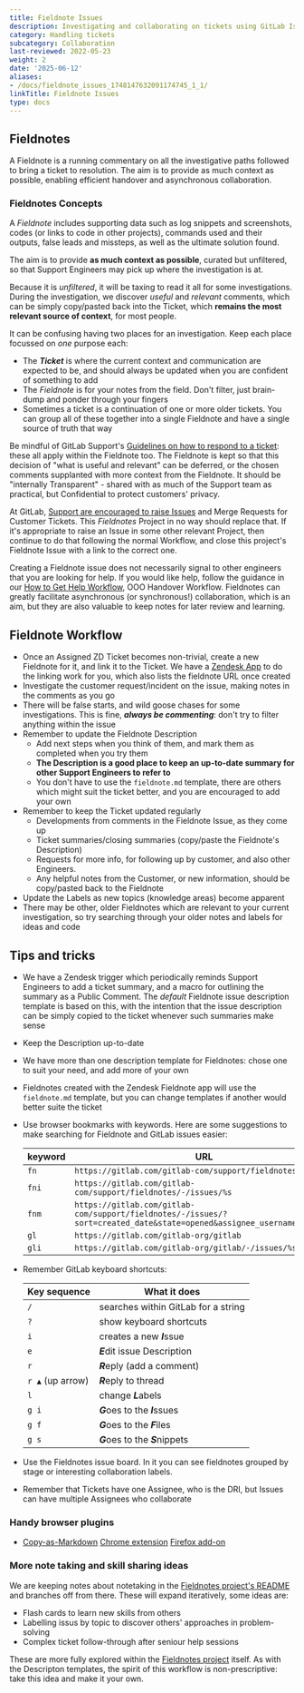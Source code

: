 ```yaml
---
title: Fieldnote Issues
description: Investigating and collaborating on tickets using GitLab Issues
category: Handling tickets
subcategory: Collaboration
last-reviewed: 2022-05-23
weight: 2
date: '2025-06-12'
aliases:
- /docs/fieldnote_issues_1748147632091174745_1_1/
linkTitle: Fieldnote Issues
type: docs
---
```


## Fieldnotes

A Fieldnote is a running commentary on all the investigative paths followed to bring a ticket to resolution. The aim is to provide as much context as possible, enabling efficient handover and asynchronous collaboration.

### Fieldnotes Concepts

A *Fieldnote* includes supporting data such as log snippets and screenshots, codes (or links to code in other projects), commands used and their outputs, false leads and missteps, as well as the ultimate solution found.

The aim is to provide **as much context as possible**, curated but unfiltered, so that Support Engineers may pick up where the investigation is at.

Because it is *unfiltered*, it will be taxing to read it all for some investigations. During the investigation, we discover *useful* and *relevant* comments, which can be simply copy/pasted back into the Ticket, which **remains the most relevant source of context**, for most people.

It can be confusing having two places for an investigation. Keep each place focussed on *one* purpose each:

- The ***Ticket*** is where the current context and communication are expected to be, and should always be updated when you are confident of something to add
- The *Fieldnote* is for your notes from the field. Don't filter, just brain-dump and ponder through your fingers
- Sometimes a ticket is a continuation of one or more older tickets. You can group all of these together into a single Fieldnote and have a single source of truth that way

Be mindful of GitLab Support's [Guidelines on how to respond to a ticket](/handbook/support/workflows/how-to-respond-to-tickets): these all apply within the Fieldnote too. The Fieldnote is kept so that this decision of "what is useful and relevant" can be deferred, or the chosen comments supplanted with more context from the Fieldnote. It should be "internally Transparent" - shared with as much of the Support team as practical, but Confidential to protect customers' privacy.

At GitLab, [Support are encouraged to raise Issues](/handbook/support/workflows/working-with-issues/) and Merge Requests for Customer Tickets. This *Fieldnotes* Project in no way should replace that. If it's appropriate to raise an Issue in some other relevant Project, then continue to do that following the normal Workflow, and close this project's Fieldnote Issue with a link to the correct one.

Creating a Fieldnote issue does not necessarily signal to other engineers that you are looking for help. If you would like help, follow the guidance in our [How to Get Help Workflow](/handbook/support/workflows/how-to-get-help), OOO Handover Workflow. Fieldnotes can greatly facilitate asynchronous (or synchronous!) collaboration, which is an aim, but they are also valuable to keep notes for later review and learning.

## Fieldnote Workflow

- Once an Assigned ZD Ticket becomes non-trivial, create a new Fieldnote for it, and link it to the Ticket. We have a [Zendesk App](https://gitlab.com/gitlab-com/support/support-ops/zendesk-global/zendesk-apps/fieldnotes-app/) to do the linking work for you, which also lists the fieldnote URL once created
- Investigate the customer request/incident on the issue, making notes in the comments as you go
- There will be false starts, and wild goose chases for some investigations. This is fine, ***always be commenting***: don't try to filter anything within the issue
- Remember to update the Fieldnote Description
  - Add next steps when you think of them, and mark them as completed when you try them
  - **The Description is a good place to keep an up-to-date summary for other Support Engineers to refer to**
  - You don't have to use the `fieldnote.md` template, there are others which might suit the ticket better, and you are encouraged to add your own
- Remember to keep the Ticket updated regularly
  - Developments from comments in the Fieldnote Issue, as they come up
  - Ticket summaries/closing summaries (copy/paste the Fieldnote's Description)
  - Requests for more info, for following up by customer, and also other Engineers.
  - Any helpful notes from the Customer, or new information, should be copy/pasted back to the Fieldnote
- Update the Labels as new topics (knowledge areas) become apparent
- There may be other, older Fieldnotes which are relevant to your current investigation, so try searching through your older notes and labels for ideas and code

## Tips and tricks

- We have a Zendesk trigger which periodically reminds Support Engineers to add a ticket summary, and a macro for outlining the summary as a Public Comment.  The *default* Fieldnote issue description template is based on this, with the intention that the issue description can be simply copied to the ticket whenever such summaries make sense

- Keep the Description up-to-date

- We have more than one description template for Fieldnotes: chose one to suit your need, and add more of your own

- Fieldnotes created with the Zendesk Fieldnote app will use the `fieldnote.md` template, but you can change templates if another would better suite the ticket

- Use browser bookmarks with keywords. Here are some suggestions to make searching for Fieldnote and GitLab issues easier:

    | keyword | URL |
    |--|--|
    | `fn` | `https://gitlab.com/gitlab-com/support/fieldnotes/` |
    | `fni` | `https://gitlab.com/gitlab-com/support/fieldnotes/-/issues/%s` |
    | `fnm` | `https://gitlab.com/gitlab-com/support/fieldnotes/-/issues/?sort=created_date&state=opened&assignee_username[]=auser` |
    | `gl` | `https://gitlab.com/gitlab-org/gitlab` |
    | `gli` | `https://gitlab.com/gitlab-org/gitlab/-/issues/%s` |

- Remember GitLab keyboard shortcuts:

  | Key sequence | What it does |
  | -- | -- |
  | `/` | searches within GitLab for a string |
  | `?` | show keyboard shortcuts |
  | `i` | creates a new ***I***ssue |
  | `e`| ***E***dit issue Description |
  | `r` | ***R***eply (add a comment) |
  | `r ▲` (up arrow)| ***R***eply to thread |
  | `l` | change ***L***abels |
  | `g i` | ***G***oes to the ***I***ssues |
  | `g f` | ***G***oes to the ***F***iles |
  | `g s` | ***G***oes to the ***S***nippets |

- Use the Fieldnotes issue board. In it you can see fieldnotes grouped by stage or interesting collaboration labels.

- Remember that Tickets have one Assignee, who is the DRI, but Issues can have multiple Assignees who collaborate

### Handy browser plugins

- [Copy-as-Markdown](https://github.com/notlmn/copy-as-markdown#-copy-as-markdown) [Chrome extension](https://chromewebstore.google.com/detail/copy-as-markdown/nlaionblcaejecbkcillglodmmfhjhfi) [Firefox add-on](https://addons.mozilla.org/en-US/firefox/addon/cpy-as-md/)

### More note taking and skill sharing ideas

We are keeping notes about notetaking in the [Fieldnotes project's README](https://gitlab.com/gitlab-com/support/fieldnotes/-/blob/main/README.md) and branches off from there. These will expand iteratively, some ideas are:

- Flash cards to learn new skills from others
- Labelling issus by topic to discover others' approaches in problem-solving
- Complex ticket follow-through after seniour help sessions

These are more fully explored within the [Fieldnotes project](https://gitlab.com/gitlab-com/support/fieldnotes/) itself. As with the Descripton templates, the spirit of this workflow is non-prescriptive: take this idea and make it your own.
